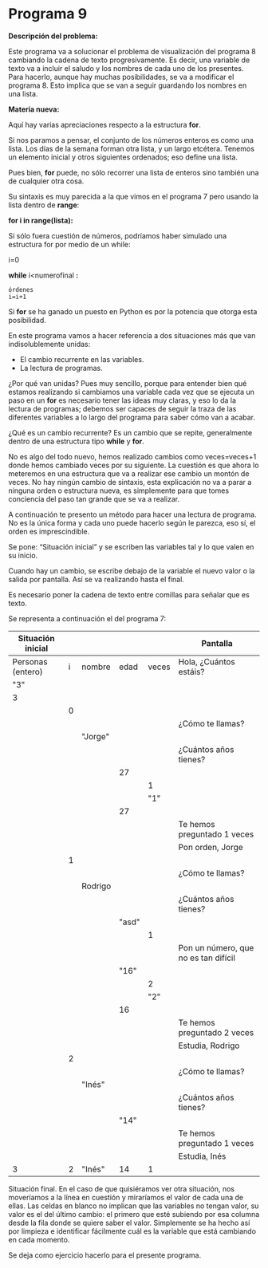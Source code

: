 
# Programa 9

**Descripción del problema:**

Este programa va a solucionar el problema de visualización del programa 8 cambiando la cadena de texto progresivamente. Es decir, una variable de texto va a incluir el saludo y los nombres de cada uno de los presentes. Para hacerlo, aunque hay muchas posibilidades, se va a modificar el programa 8. Esto implica que se van a seguir guardando los nombres en una lista.

**Materia nueva:**

Aquí hay varias apreciaciones respecto a la estructura **for**. 

Si nos paramos a pensar, el conjunto de los números enteros es como una lista. Los días de la semana forman otra lista, y un largo etcétera. Tenemos un elemento inicial y otros siguientes ordenados; eso define una lista.

Pues bien, **for** puede, no sólo recorrer una lista de enteros sino también una de cualquier otra cosa.

Su sintaxis es muy parecida a la que vimos en el programa 7 pero usando la lista dentro de **range**:

**for i in range(**lista**):**<br />



Si sólo fuera cuestión de números, podríamos haber simulado una estructura for por medio de un while:

i=0

**while** i&lt;numerofinal **:**

    órdenes
    i=i+1

Si **for** se ha ganado un puesto en Python es por la potencia que otorga esta posibilidad.

En este programa vamos a hacer referencia a dos situaciones más que van indisolublemente unidas:

- El cambio recurrente en las variables.
- La lectura de programas.

¿Por qué van unidas? Pues muy sencillo, porque para entender bien qué estamos realizando si cambiamos una variable cada vez que se ejecuta un paso en un **for** es necesario tener las ideas muy claras, y eso lo da la lectura de programas; debemos ser capaces de seguir la traza de las diferentes variables a lo largo del programa para saber cómo van a acabar.

¿Qué es un cambio recurrente? Es un cambio que se repite, generalmente dentro de una estructura tipo **while** y **for**.

No es algo del todo nuevo, hemos realizado cambios como veces=veces+1 donde hemos cambiado veces por su siguiente. La cuestión es que ahora lo meteremos en una estructura que va a realizar ese cambio un montón de veces. No hay ningún cambio de sintaxis, esta explicación no va a parar a ninguna orden o estructura nueva, es simplemente para que tomes conciencia del paso tan grande que se va a realizar.

A continuación te presento un método para hacer una lectura de programa. No es la única forma y cada uno puede hacerlo según le parezca, eso sí, el orden es imprescindible. 

Se pone: “Situación inicial” y se escriben las variables tal y lo que valen en su inicio.

Cuando hay un cambio, se escribe debajo de la variable el nuevo valor o la salida por pantalla. Así se va realizando hasta el final.

Es necesario poner la cadena de texto entre comillas para señalar que es texto.

Se representa a continuación el del programa 7:


|Situación inicial|||||Pantalla|
|--|--|--|--|--|--|
|Personas (entero)|i|nombre|edad|veces|Hola, ¿Cuántos estáis?|
|"3"||||||
|3||||||
||0|||||
||||||¿Cómo te llamas?|
|||"Jorge"||||
||||||¿Cuántos años tienes?|
||||27|||
|||||1||
|||||"1"||
||||27|||
||||||Te hemos preguntado 1 veces|
||||||Pon orden, Jorge|
||1|||||
||||||¿Cómo te llamas?|
|||Rodrigo||||
||||||¿Cuántos años tienes?|
||||"asd"|||
|||||1||
||||||Pon un número, que no es tan difícil|
||||"16"|||
|||||2||
|||||"2"||
||||16|||
||||||Te hemos preguntado 2 veces|
||||||Estudia, Rodrigo|
||2|||||
||||||¿Cómo te llamas?|
|||"Inés"||||
||||||¿Cuántos años tienes?|
||||"14"|||
||||||Te hemos preguntado 1 veces|
||||||Estudia, Inés|
|3|2|"Inés"|14|1||

Situación final. En el caso de que quisiéramos ver otra situación, nos moveríamos a la línea en cuestión y miraríamos el valor de cada una de ellas. Las celdas en blanco no implican que las variables no tengan valor, su valor es el del último cambio: el primero que esté subiendo por esa columna desde la fila donde se quiere saber el valor. Simplemente se ha hecho así por limpieza e identificar fácilmente cuál es la variable que está cambiando en cada momento.

Se deja como ejercicio hacerlo para el presente programa.

